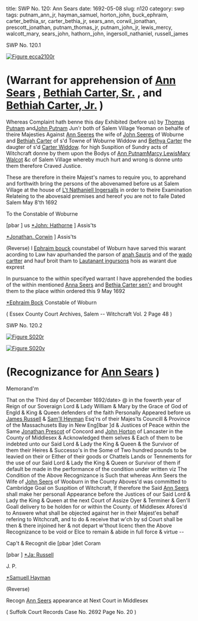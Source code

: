title: SWP No. 120: Ann Sears
date: 1692-05-08
slug: n120
category: swp
tags: putnam_ann_jr, hayman_samuel, horton_john, buck_ephraim, carter_bethia_sr, carter_bethia_jr, sears_ann, corwil_jonathan, prescott_jonathan, putnam_thomas_jr, putnam_john_jr, lewis_mercy, walcott_mary, sears_john, hathorn_john, ingersoll_nathaniel, russell_james




<div markdown class="doc" id="n120.1">

<div class="doc_id">SWP No. 120.1</div>


<span markdown class="figure">[![Figure ecca2100r](archives/ecca/thumb/ecca2100r.jpg)](archives/ecca/large/ecca2100r.jpg)</span>

# (Warrant for apprehension of [Ann Sears](/tag/sears_ann.html) , [Bethiah Carter, Sr.](/tag/carter_bethia_sr.html) , and [Bethiah Carter, Jr.](/tag/carter_bethia_jr.html) )

Whereas Complaint hath benne this day Exhibited (before us) by [Thomas Putnam](/tag/putnam_thomas_jr.html) and[John Putnam](/tag/putnam_john_jr.html) Jun'r both of Salem Village Yeoman on behalfe of theire Majesties Against [Ann Seeres](/tag/sears_ann.html) the wife of [John Seeres](/tag/sears_john.html) of Woburne and [Bethiah Carter](/tag/carter_bethia_sr.html) of s'd Towne of Woburne Widdow and [Bethya Carter](/tag/carter_bethia_jr.html) the daugter of s'd [Carter Widdow](/tag/carter_bethia_sr.html). for high Suspition of Sundry acts of Witchcraft donne by them upon the Bodys of [Ann Putnam](/tag/putnam_ann_jr.html)[Marcy Lewis](/tag/lewis_mercy.html)[Mary Walcot](/tag/walcott_mary.html) &c of Salem Village whereby much hurt and wrong is donne unto them therefore Craved Justice.

These are therefore in theire Majest's names to require you, to apprehand and forthwith bring the persons of the abovenamed before us at Salem Village at the house of [L't Nathaniell Ingersalls](/tag/ingersoll_nathaniel.html) in order to theire Examination Relateing to the abovesaid premises and hereof you are not to faile Dated Salem May 8'th 1692

To the Constable of Woburne 

[pbar ] us [*John: Hathorne](/tag/hathorn_john.html) ] Assis'ts

[*Jonathan. Corwin](/tag/corwil_jonathan.html) ] Assis'ts

(Reverse) I [Ephraim bouck](/tag/buck_ephraim.html) counstabel of Woburn have sarved this warant acording to Law hav apurhanded the parson of [anah Sauris](/tag/sears_ann.html) and of the [wado cartter](/tag/carter_bethia_sr.html) and hauf broit tham to [Lautanant ingursons](/tag/ingersoll_nathaniel.html) hois as warant due exprest

In pursuance to the within specifyed warrant I have apprehended the bodies of the within mentioned [Anna Seers](/tag/sears_ann.html) and [Bethia Carter sen'r](/tag/carter_bethia_sr.html) and brought them to the place within ordered this 9 May 1692 

[*Ephraim Bock](/tag/buck_ephraim.html) Constable of Woburn

( Essex County Court Archives, Salem -- Witchcraft Vol. 2 Page 48 )


</div>



<div markdown class="doc" id="n120.2">

<div class="doc_id">SWP No. 120.2</div>


<span markdown class="figure">[![Figure S020r](archives/Suffolk/small/S020A.jpg)](archives/Suffolk/large/S020A.jpg)</span>

<span markdown class="figure">[![Figure S020v](archives/Suffolk/small/S020B.jpg)](archives/Suffolk/large/S020B.jpg)</span>

# (Recognizance for [Ann Sears](/tag/sears_ann.html) )

Memorand'm

That on the Third day of December 1692/date> @ in the fowerth year of Reign of our Soveraign Lord & Lady William & Mary by the Grace of God of Engld & King & Queen defenders of the faith Personally Appeared before us [James Russell](/tag/russell_james.html) & [Sam'll Heyman](/tag/hayman_samuel.html) Esq'rs of their Majes'ts Councill & Province of the Massachusets Bay in New Eng[lbar ]d & Justices of Peace within the Same [Jonathan Prescot](/tag/prescott_jonathan.html) of Concord and [John Horton](/tag/horton_john.html) of Lancaster in the County of Middlesex & Acknowledged them selves & Each of them to be indebted unto our Said Lord & Lady the King & Queen & the Survivor of them their Heires & Successo's in the Some of Two hundred pounds to be leavied on their or Either of their goods or Chattels Lands or Tennements for the use of our Said Lord & Lady the King & Queen or Survivor of them if default be made in the performance of the condition under written viz The Condition of the Above Recognizance is Such that whereas Ann Seers the Wife of [John Seers](/tag/sears_john.html) of Wooburn in the County Aboves'd was committed to Cambridge Goal on Suspition of Witchcraft, If therefore the Said [Ann Seers](/tag/sears_ann.html) shall make her personall Appearance before the Justices of our Said Lord & Lady the King & Queen at the next Court of Assize Oyer & Terminer & Gen'll Goall delivery to be holden for or within the County. of Middlesex Afores'd to Answere what shall be objected against her in their Majest'es behalf refering to Witchcraft, and to do & receive that w'ch by sd Court shall be then & there injoined her & not depart w'thout licenc then the Above Recognizance to be void or Elce to remain & abide in full force & virtue --

Cap't & Recognit die [pbar ]diet Coram 

[pbar ] [*Ja: Russell](/tag/russell_james.html)

J. P. 

[*Samuell Hayman](/tag/hayman_samuel.html)

(Reverse) 

Recogn [Ann Seers](/tag/sears_ann.html) appearance at Next Court in Middlesex

( Suffolk Court Records Case No. 2692 Page No. 20 )


</div>

